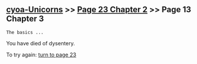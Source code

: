 ## [cyoa-Unicorns](../page-0/README.md) >> [Page 23 Chapter 2](../page-23/README.md) >> Page 13 Chapter 3

```
The basics ...

```

You have died of dysentery.

To try again: [turn to page 23](../page-23/README.md)
